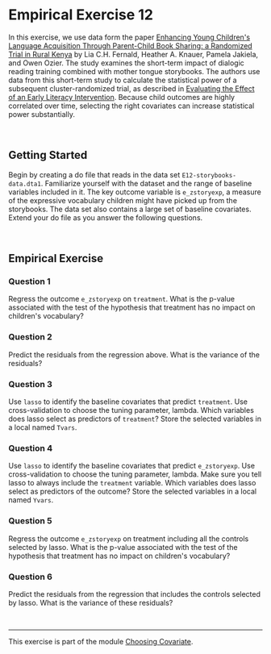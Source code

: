# Empirical Exercise 12

In this exercise, we use data form the paper 
[Enhancing Young Children's Language Acquisition Through Parent-Child Book Sharing: a Randomized Trial in Rural Kenya](https://reader.elsevier.com/reader/sd/pii/S0885200619300031?token=1F2F65360247614DE641216A687BF6FBCB686DE10A672999342CF31DF27B5E7DB348624A0CC87FD6A6528E06CDD2E8FE) 
by Lia C.H. Fernald, Heather A. Knauer, Pamela Jakiela, and Owen Ozier.  The study 
examines the short-term impact of dialogic reading training combined with mother 
tongue storybooks.  The authors use data from this short-term study to calculate the statistical power of a subsequent cluster-randomized trial, 
as described in [Evaluating the Effect of an Early Literacy Intervention](https://pjakiela.github.io/research/EMERGE-registered-report-accepted.pdf).  Because 
child outcomes are highly correlated over time, selecting the right covariates can increase statistical power substantially.

<br> 

## Getting Started 

Begin by creating a do file that reads in the data set `E12-storybooks-data.dta1`.  Familiarize yourself with the dataset and 
the range of baseline variables included in it.  The key outcome variable is `e_zstoryexp`, a measure of the 
expressive vocabulary children might have picked up from the storybooks.  The data 
set also contains a large set of baseline covariates.  Extend your do file as you answer the following questions.

<br> 

## Empirical Exercise

### Question 1

Regress the outcome `e_zstoryexp` on `treatment`.  What is the p-value associated with the test of the hypothesis 
that treatment has no impact on children's vocabulary?

### Question 2

Predict the residuals from the regression above.  What is the variance of the residuals?

### Question 3

Use `lasso` to identify the baseline covariates that predict `treatment`.  Use cross-validation to choose the tuning parameter, lambda.  Which variables 
does lasso select as predictors of `treatment`?  Store the selected variables in a local named `Tvars`.

### Question 4

Use `lasso` to identify the baseline covariates that predict `e_zstoryexp`.  Use cross-validation to choose the tuning parameter, 
lambda.  Make sure you tell lasso to always include the `treatment` variable.  Which variables does lasso select as predictors 
of the outcome?  Store the selected variables in a local named `Yvars`.

### Question 5

Regress the outcome `e_zstoryexp` on treatment including all the controls selected by lasso.  What is the p-value 
associated with the test of the hypothesis that treatment has no impact on children's vocabulary?

### Question 6

Predict the residuals from the regression that includes the controls selected by lasso.  What is the variance of these residuals?

<br>

 ---
 
This exercise is part of the module [Choosing Covariate](https://pjakiela.github.io/ECON523/M12-covariates.html).
